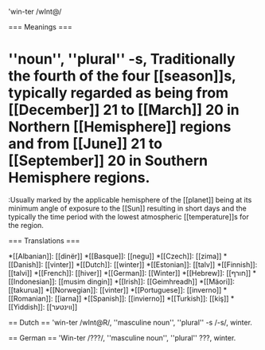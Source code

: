 'win-ter /wInt@/

=== Meanings ===

# ''noun'', ''plural'' -s, Traditionally the fourth of the four [[season]]s, typically regarded as being from [[December]] 21 to [[March]] 20 in Northern [[Hemisphere]] regions and from [[June]] 21 to [[September]] 20 in Southern Hemisphere regions. 
:Usually marked by the applicable hemisphere of the [[planet]] being at its minimum angle of exposure to the [[Sun]] resulting in short days and the typically the time period with the lowest atmospheric [[temperature]]s for the region.

=== Translations ===

*[[Albanian]]: [[dinër]]
*[[Basque]]: [[negu]]
*[[Czech]]: [[zima]]
*[[Danish]]: [[vinter]]
*[[Dutch]]: [[winter]]
*[[Estonian]]: [[talv]]
*[[Finnish]]: [[talvi]]
*[[French]]: [[hiver]]
*[[German]]: [[Winter]]
*[[Hebrew]]: [[חורף]]
*[[Indonesian]]: [[musim dingin]]
*[[Irish]]: [[Geimhreadh]]
*[[Mäori]]: [[takurua]]
*[[Norwegian]]: [[vinter]]
*[[Portuguese]]: [[inverno]]
*[[Romanian]]: [[iarna]]
*[[Spanish]]: [[invierno]]
*[[Turkish]]: [[kiş]]
*[[Yiddish]]: [[װינטער]]

== Dutch ==
'win-ter /wInt@R/, ''masculine noun'', ''plural'' -s /-s/, winter.

== German ==
'Win-ter /???/, ''masculine noun'', ''plural'' ???, winter.